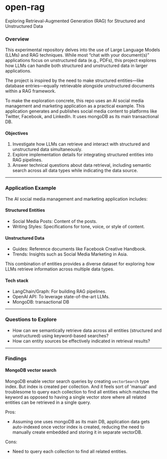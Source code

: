 # open-rag

Exploring Retrieval-Augmented Generation (RAG) for Structured and Unstructured Data

### Overview

This experimental repository delves into the use of Large Language Models (LLMs) and RAG techniques. While most “chat with your document(s)” applications focus on unstructured data (e.g., PDFs), this project explores how LLMs can handle both structured and unstructured data in larger applications.

The project is inspired by the need to make structured entities—like database entries—equally retrievable alongside unstructured documents within a RAG framework.

To make the exploration concrete, this repo uses an AI social media management and marketing application as a practical example. This application generates and publishes social media content to platforms like Twitter, Facebook, and LinkedIn. It uses mongoDB as its main transactional DB.

#### Objectives

1. Investigate how LLMs can retrieve and interact with structured and unstructured data simultaneously.
2. Explore implementation details for integrating structured entities into RAG pipelines.
3. Answer technical questions about data retrieval, including semantic search across all data types while indicating the data source.

---

### Application Example

The AI social media management and marketing application includes:

#### Structured Entities

- Social Media Posts: Content of the posts.
- Writing Styles: Specifications for tone, voice, or style of content.

#### Unstructured Data

- Guides: Reference documents like Facebook Creative Handbook.
- Trends: Insights such as Social Media Marketing in Asia.

This combination of entities provides a diverse dataset for exploring how LLMs retrieve information across multiple data types.

#### Tech stack

- LangChain/Graph: For building RAG pipelines.
- OpenAI API: To leverage state-of-the-art LLMs.
- MongoDB: transactional DB

---

### Questions to Explore

- How can we semantically retrieve data across all entities (structured and unstructured) using keyword-based searches?
- How can entity sources be effectively indicated in retrieval results?

---

### Findings

#### MongoDB vector search

MongoDB enable vector search queries by creating `vectorSearch` type index. But index is created per collection. And it feels sort of 'manual' and troublesome to query each collection to find all entities which matches the keyword as opposed to having a single vector store where all related entities can be retrieved in a single query.

Pros:

- Assuming one uses mongoDB as its main DB, application data gets auto-indexed once vector index is created, reducing the need to manually create embedded and storing it in separate vectorDB.

Cons:

- Need to query each collection to find all related entities.
